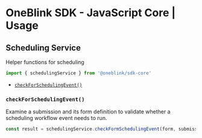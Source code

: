 # OneBlink SDK - JavaScript Core | Usage

## Scheduling Service

Helper functions for scheduling

```js
import { schedulingService } from '@oneblink/sdk-core'
```

- [`checkForSchedulingEvent()`](#checkforschedulingevent)

### `checkForSchedulingEvent()`

Examine a submission and its form definition to validate whether a scheduling workflow event needs to run.

```js
const result = schedulingService.checkFormSchedulingEvent(form, submission)
```
